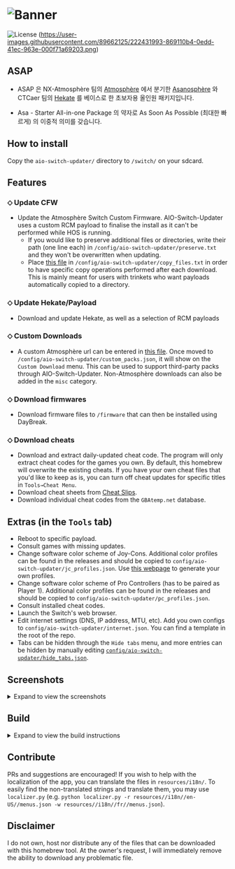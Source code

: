 
![Banner](img/banner.png?raw=true)
=====


![License](https://img.shields.io/badge/License-GPLv2-blue.svg)
(https://user-images.githubusercontent.com/89662125/222431993-869110b4-0edd-41ec-963e-000f71a69203.png)


## ASAP

- ASAP 은 NX-Atmosphère 팀의 [Atmosphère](https://github.com/Atmosphere-NX/Atmosphere) 에서 분기한 [Asanosphère](https://github.com/Asadayot/Asanosphere) 와 CTCaer 팀의 [Hekate](https://github.com/CTCaer/hekate) 를 베이스로 한 초보자용 올인원 패키지입니다.

- Asa - Starter All-in-one Package 의 약자로 As Soon As Possible (최대한 빠르게) 의 이중적 의미를 갖습니다.

## How to install
Copy the `aio-switch-updater/` directory to `/switch/` on your sdcard.

## Features
### ⬦ Update CFW
- Update the Atmosphère Switch Custom Firmware. AIO-Switch-Updater uses a custom RCM payload to finalise the install as it can't be performed while HOS is running.
  - If you would like to preserve additional files or directories, write their path (one line each) in `/config/aio-switch-updater/preserve.txt` and they won't be overwritten when updating.
  - Place [this file](https://github.com/HamletDuFromage/aio-switch-updater/blob/master/copy_files.txt) in `/config/aio-switch-updater/copy_files.txt` in order to have specific copy operations performed after each download. This is mainly meant for users with trinkets who want payloads automatically copied to a directory.

### ⬦ Update Hekate/Payload
- Download and update Hekate, as well as a selection of RCM payloads

### ⬦ Custom Downloads
- A custom Atmosphère url can be entered in [this file](https://github.com/HamletDuFromage/aio-switch-updater/blob/master/custom_packs.json). Once moved to `/config/aio-switch-updater/custom_packs.json`, it will show on the `Custom Download` menu. This can be used to support third-party packs through AIO-Switch-Updater. Non-Atmosphère downloads can also be added in the `misc` category.

### ⬦ Download firmwares
- Download firmware files to `/firmware` that can then be installed using DayBreak.

### ⬦ Download cheats
- Download and extract daily-updated cheat code. The program will only extract cheat codes for the games you own. By default, this homebrew will overwrite the existing cheats. If you have your own cheat files that you'd like to keep as is, you can turn off cheat updates for specific titles in `Tools→Cheat Menu`.
- Download cheat sheets from [Cheat Slips](https://www.cheatslips.com/). 
- Download individual cheat codes from the `GBAtemp.net` database.

## Extras (in the `Tools` tab)
- Reboot to specific payload.
- Consult games with missing updates.
- Change software color scheme of Joy-Cons. Additional color profiles can be found in the releases and should be copied to `config/aio-switch-updater/jc_profiles.json`. Use [this webpage](https://hamletdufromage.github.io/JC-color-picker/JCpicker.html) to generate your own profiles.
- Change software color scheme of Pro Controllers (has to be paired as Player 1). Additional color profiles can be found in the releases and should be copied to `config/aio-switch-updater/pc_profiles.json`.
- Consult installed cheat codes.
- Launch the Switch's web browser.
- Edit internet settings (DNS, IP address, MTU, etc). Add you own configs to `config/aio-switch-updater/internet.json`. You can find a template in the root of the repo.
- Tabs can be hidden through the `Hide tabs` menu, and more entries can be hidden by manually editing [`config/aio-switch-updater/hide_tabs.json`](https://github.com/HamletDuFromage/aio-switch-updater/blob/master/hide_tabs.json).

## Screenshots
<details><summary>Expand to view the screenshots</summary>

![ams_tab](https://user-images.githubusercontent.com/61667930/193625554-ad9a8a5a-72ad-462e-95d9-94979c9750ac.jpg)
![cheats_tab](https://user-images.githubusercontent.com/61667930/193625551-9912210a-c99c-434f-ab5e-b468a698ddcf.jpg)
![individual_cheats](https://user-images.githubusercontent.com/61667930/193625547-18bff50c-1985-4ce5-aadf-2394fa5d29ca.jpg)
![tools_tab](https://user-images.githubusercontent.com/61667930/193625542-4722690a-a86f-48d1-8935-367b16f355f8.jpg)

</details>

## Build

<details><summary>Expand to view the build instructions</summary>

You need to have installed devkitPro and devkitARM in order to compile this project.

Install the required dependencies:
```bash
$ sudo (dkp-)pacman -Sy
```
```bash
$ sudo (dkp-)pacman -S  switch-glfw \
                        switch-curl \
                        switch-glad \
                        switch-glm \
                        switch-mbedtls \
                        switch-zlib
```
Use [`switch-ex-curl`](https://github.com/eXhumer/switch-ex-curl) instead of `switch-curl` to use this app with an invalid SSL certificate.

Clone the repository
```bash
$ git clone --recursive https://github.com/HamletDuFromage/aio-switch-updater
$ cd aio-switch-updater
```

Compile 
```bash
$ cd aiosu-forwarder
$ make
$ cd ..
$ make
```

</details>

## Contribute

PRs and suggestions are encouraged! If you wish to help with the localization of the app, you can translate the files in `resources/i18n/`. To easily find the non-translated strings and translate them, you may use `localizer.py` (e.g. `python localizer.py -r resources//i18n//en-US//menus.json -w resources//i18n//fr//menus.json`).

## Disclaimer
I do not own, host nor distribute any of the files that can be downloaded with this homebrew tool. At the owner's request, I will immediately remove the ability to download any problematic file.
